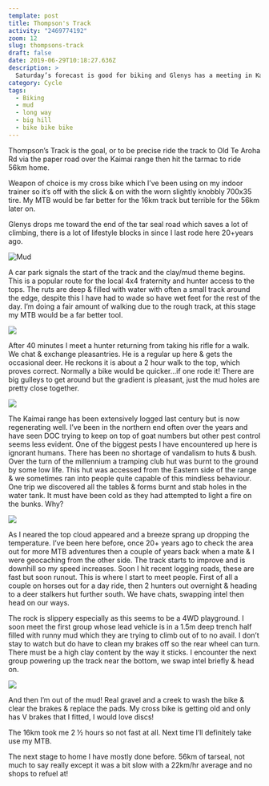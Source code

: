 ```yaml
---
template: post
title: Thompson's Track
activity: "2469774192"
zoom: 12
slug: thompsons-track
draft: false
date: 2019-06-29T10:18:27.636Z
description: >
  Saturday’s forecast is good for biking and Glenys has a meeting in Katikati in the BOP at a reasonable hour. The stars are lining up apart from my fitness that has slowly deteriorated from Easter. The fortnightly rides are not really enough!
category: Cycle
tags:
  - Biking
  - mud
  - long way
  - big hill
  - bike bike bike
---
```


Thompson’s Track is the goal, or to be precise ride the track to Old Te Aroha Rd via the paper road over the Kaimai range then hit the tarmac to ride 56km home.

Weapon of choice is my cross bike which I’ve been using on my indoor trainer so it’s off with the slick & on with the worn slightly knobbly 700x35 tire. My MTB would be far better for the 16km track but terrible for the 56km later on.

Glenys drops me toward the end of the tar seal road which saves a lot of climbing, there is a lot of lifestyle blocks in since I last rode here 20+years ago.

![Mud](/media/img-1.jpg "There was a lot of mud")

A car park signals the start of the track and the clay/mud theme begins. This is a popular route for the local 4x4 fraternity and hunter access to the tops. The ruts are deep & filled with water with often a small track around the edge, despite this I have had to wade so have wet feet for the rest of the day. I’m doing a fair amount of walking due to the rough track, at this stage my MTB would be a far better tool.

![](/media/img-2.jpg)

After 40 minutes I meet a hunter returning from taking his rifle for a walk. We chat & exchange pleasantries. He is a regular up here & gets the occasional deer. He reckons it is about a 2 hour walk to the top, which proves correct. Normally a bike would be quicker…if one rode it! There are big gulleys to get around but the gradient is pleasant, just the mud holes are pretty close together.

![](/media/img-3.jpg)

The Kaimai range has been extensively logged last century but is now regenerating well. I’ve been in the northern end often over the years and have seen DOC trying to keep on top of goat numbers but other pest control seems less evident. One of the biggest pests I have encountered up here is ignorant humans. There has been no shortage of vandalism to huts & bush. Over the turn of the millennium a tramping club hut was burnt to the ground by some low life. This hut was accessed from the Eastern side of the range & we sometimes ran into people quite capable of this mindless behaviour. One trip we discovered all the tables & forms burnt and stab holes in the water tank. It must have been cold as they had attempted to light a fire on the bunks. Why?

![](/media/img-4.jpg)

As I neared the top cloud appeared and a breeze sprang up dropping the temperature. I’ve been here before, once 20+ years ago to check the area out for more MTB adventures then a couple of years back when a mate & I were geocaching from the other side. The track starts to improve and is downhill so my speed increases. Soon I hit recent logging roads, these are fast but soon runout. This is where I start to meet people. First of all a couple on horses out for a day ride, then 2 hunters out overnight & heading to a deer stalkers hut further south. We have chats, swapping intel then head on our ways.

The rock is slippery especially as this seems to be a 4WD playground. I soon meet the first group whose lead vehicle is in a 1.5m deep trench half filled with runny mud which they are trying to climb out of to no avail. I don’t stay to watch but do have to clean my brakes off so the rear wheel can turn. There must be a high clay content by the way it sticks. I encounter the next group powering up the track near the bottom, we swap intel briefly & head on.

![](/media/img-5.jpg)

And then I’m out of the mud! Real gravel and a creek to wash the bike & clear the brakes & replace the pads. My cross bike is getting old and only has V brakes that I fitted, I would love discs!

The 16km took me 2 ½ hours so not fast at all. Next time I’ll definitely take use my MTB.

The next stage to home I have mostly done before. 56km of tarseal, not much to say really except it was a bit slow with a 22km/hr average and no shops to refuel at!
